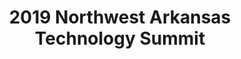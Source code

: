 ---
state: AR
region: Bentonville
title: 2019 Northwest Arkansas Technology Summit 
event_url: https://www.nwatechsummit.com/
start_date: 2019-10-20
end_date: 2019-10-23
cost: $30 – $190 
topics: [ azure, devops, k8s ]
---